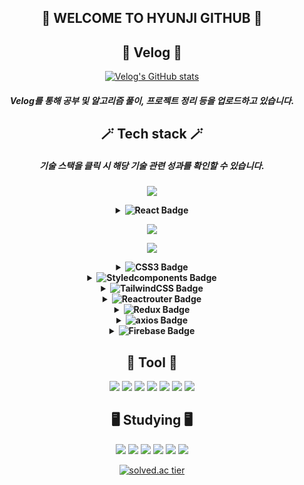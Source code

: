 <div align="center">
  
## 🍒 WELCOME TO HYUNJI GITHUB 🍒

## 📗 Velog 📗
[![Velog's GitHub stats](https://velog-readme-stats.vercel.app/api/badge?name=syub98774)](https://velog.io/@syub98774)

##### Velog를 통해 공부 및 알고리즘 풀이, 프로젝트 정리 등을 업로드하고 있습니다.

## 🪄 Tech stack 🪄
##### 기술 스택을 클릭 시 해당 기술 관련 성과를 확인할 수 있습니다.
![](https://img.shields.io/badge/Java-3766AB?style=flat-square&logo=Java&logoColor=white)

<details>
  <summary><strong><img src="https://img.shields.io/badge/React-61DAFB?style=flat-square&logo=React&logoColor=white" alt="React Badge" /></strong></summary>
  
###### 컴포넌트 기반 아키텍처를 사용하여 재사용 가능하고 유지보수가 용이한 UI를 구축할 수 있습니다.
###### useState를 통해 컴포넌트의 상태를 효율적으로 관리할 수 있습니다.
###### Intersection Observer API를 활용하여 스크롤 위치를 감지하고, 커스텀 훅을 통해 무한 스크롤 기능을 구현할 수 있습니다.

</details>

![](https://img.shields.io/badge/JavaScript-F7DF1E?style=flat-square&logo=javascript&logoColor=white)

![](https://img.shields.io/badge/HTML5-E34F26?style=flat-square&logo=html5&logoColor=white)

<details>
  <summary><strong><img src="https://img.shields.io/badge/CSS3-1572B6?style=flat-square&logo=css3&logoColor=white" alt="CSS3 Badge" /></strong></summary>

###### Flexbox 레이아웃을 사용하여 반응형 웹 디자인을 구현하고, 요소들을 간편하게 정렬 및 배치할 수 있습니다.
###### 미디어 쿼리를 사용하여 다양한 화면 크기에 맞춰 스타일을 적용하고, 반응형 디자인을 구현할 수 있습니다.

</details>

<details>
  <summary><strong><img src="https://img.shields.io/badge/styledcomponents-DB7093?style=flat-square&logo=styledcomponents&logoColor=white" alt="Styledcomponents Badge" /></strong></summary>
  
###### props를 기반으로 동적으로 스타일을 변경할 수 있습니다. 조건부 스타일링을 쉽게 구현하고, 사용자 인터페이스를 더욱 유연하게 만들 수 있습니다.
###### createGlobalStyle을 사용하여 글로벌 스타일을 정의할 수 있습니다. 기본적인 스타일 리셋과 공통 스타일을 설정하여 일관된 디자인을 유지할 수 있습니다.

</details>

<details>
  <summary><strong><img src="https://img.shields.io/badge/TailwindCSS-06B6D4?style=flat-square&logo=tailwindcss&logoColor=white" alt="TailwindCSS Badge" /></strong></summary>
  
###### 컴포넌트의 상태에 따라 Tailwind CSS 클래스를 동적으로 변경하여 상태 기반 스타일링을 구현할 수 있습니다.

</details>

<details>
  <summary><strong><img src="https://img.shields.io/badge/Reactrouter-CA4245?style=flat-square&logo=reactrouter&logoColor=white" alt="Reactrouter Badge" /></strong></summary>

###### PrivateRoute 컴포넌트를 사용하여 인증된 사용자만 특정 페이지에 접근할 수 있도록 하고, 인증되지 않은 사용자는 로그인 페이지로 리디렉션할 수 있습니다.
###### useParams을 사용하여 URL 파라미터를 통해 다양한 페이지를 렌더링할 수 있습니다.
###### useSearchParams 훅을 사용하여 URL의 쿼리 파라미터를 관리하고, React 컴포넌트의 상태로 가져올 수 있습다.
</details>

<details>
  <summary><strong><img src="https://img.shields.io/badge/Redux-764ABC?style=flat-square&logo=redux&logoColor=white" alt="Redux Badge" /></strong></summary>

###### Redux를 통해 복잡한 애플리케이션 상태를 중앙에서 효과적으로 관리할 수 있다. 여러 컴포넌트 간의 데이터 통신을 용이하게 처리하고, 상태의 일관성을 유지할 수 있습니다.
###### redux-persist를 사용하여 상태를 로컬 스토리지에 저장하여 사용자가 애플리케이션을 종료하거나 새로고침해도 이전 상태를 자동으로 복구할 수 있습니다.

</details>

<details>
  <summary><strong><img src="https://img.shields.io/badge/axios-5A29E4?style=flat-square&logo=axios&logoColor=white" alt="axios Badge" /></strong></summary>
  
###### 비동기 통신을 처리하고, 비동기 요청의 성공 및 실패 시에 적절한 처리를 구현했습니다. 사용자에게 실시간 데이터를 제공하고, 동적인 UI를 구현할 수 있었습니다.
###### Axios의 내장된 에러 처리 기능을 활용하여 API 요청 중 발생하는 에러를 체계적으로 처리했습니다. 
###### API 요청 시 필요한 인증 토큰을 설정하고 관리할 수 있습니다.
</details>

<details>
  <summary><strong><img src="https://img.shields.io/badge/firebase-FFCA28?style=flat-square&logo=firebase&logoColor=white" alt="Firebase Badge" /></strong></summary>
  
###### Cloud Functions를 이용해 외부 API를 호출하여 데이터를 받아와 Firestore에 저장할 수 있습니다.
###### Cloud Functions의 응답 헤더에 CORS 설정을 추가하여 다양한 도메인에서의 접근을 허용해줄 수 있습니다.
###### Firestore의 복수 인덱스를 이용해 다양한 쿼리 성능을 최적화할 수 있습니다.
###### 사용자가 업로드한 파일을 Firebase Storage에 안전하게 저장하고 URL을 통해 애플리케이션에서 동적으로 로드할 수 있습니다.
</details>

## 🔧 Tool 🔧
![](https://img.shields.io/badge/Git-F05032?style=flat-square&logo=git&logoColor=white)
![](https://img.shields.io/badge/Github-181717?style=flat-square&logo=github&logoColor=white)
![](https://img.shields.io/badge/VScode-007ACC?style=flat-square&logo=visualstudiocode&logoColor=white)
![](https://img.shields.io/badge/eclipse-2C2255?style=flat-square&logo=eclipseide&logoColor=white)
![](https://img.shields.io/badge/postman-FF6C37?style=flat-square&logo=postman&logoColor=white)
![](https://img.shields.io/badge/Figma-F24E1E?style=flat-square&logo=figma&logoColor=white)
![](https://img.shields.io/badge/Slack-4A154B?style=flat-square&logo=slack&logoColor=white)

## 🖥️ Studying 🖥️
![](https://img.shields.io/badge/Node.js-5FA04E?style=flat-square&logo=nodedotjs&logoColor=white)
![](https://img.shields.io/badge/ReactHookForm-EC5990?style=flat-square&logo=reacthookform&logoColor=white)
![](https://img.shields.io/badge/Next.js-000000?style=flat-square&logo=nextdotjs&logoColor=white)
![](https://img.shields.io/badge/Jest-C21325?style=flat-square&logo=jest&logoColor=white)
![](https://img.shields.io/badge/Storybook-FF4785?style=flat-square&logo=storybook&logoColor=white)
![](https://img.shields.io/badge/Sass-CC6699?style=flat-square&logo=sass&logoColor=white)

[![solved.ac tier](http://mazassumnida.wtf/api/generate_badge?boj=syub98774)](https://solved.ac/syub98774)

</div>
